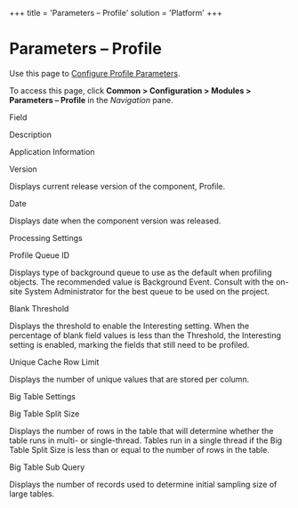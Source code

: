 +++
title = 'Parameters – Profile'
solution = 'Platform'
+++

# Parameters – Profile

<div class="use">

Use this page to [Configure Profile
Parameters](../Use_Cases/Configure_Profile_Parameters.htm).

</div>

To access this page, click <span style="font-weight: bold;">Common \>
Configuration \> Modules \> Parameters – Profile</span> in the
*Navigation* pane.

Field

Description

Application Information

Version

Displays current release version of the component, Profile.

Date

Displays date when the component version was released.

Processing Settings

Profile Queue ID

Displays type of background queue to use as the default when profiling
objects. The recommended value is Background Event. Consult with the
on-site System Administrator for the best queue to be used on the
project. 

Blank Threshold

Displays the threshold to enable the Interesting setting. When the
percentage of blank field values is less than the Threshold, the
Interesting setting is enabled, marking the fields that still need to be
profiled.

Unique Cache Row Limit

Displays the number of unique values that are stored per column.

Big Table Settings

Big Table Split Size

Displays the number of rows in the table that will determine whether the
table runs in multi- or single-thread. Tables run in a single thread if
the Big Table Split Size is less than or equal to the number of rows in
the table.

Big Table Sub Query

Displays the number of records used to determine initial sampling size
of large tables.
